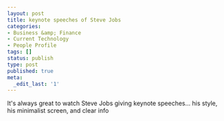 ```yaml
---
layout: post
title: keynote speeches of Steve Jobs
categories:
- Business &amp; Finance
- Current Technology
- People Profile
tags: []
status: publish
type: post
published: true
meta:
  _edit_last: '1'
---
```

It's always great to watch Steve Jobs giving keynote speeches... his style, his minimalist screen, and clear info  
